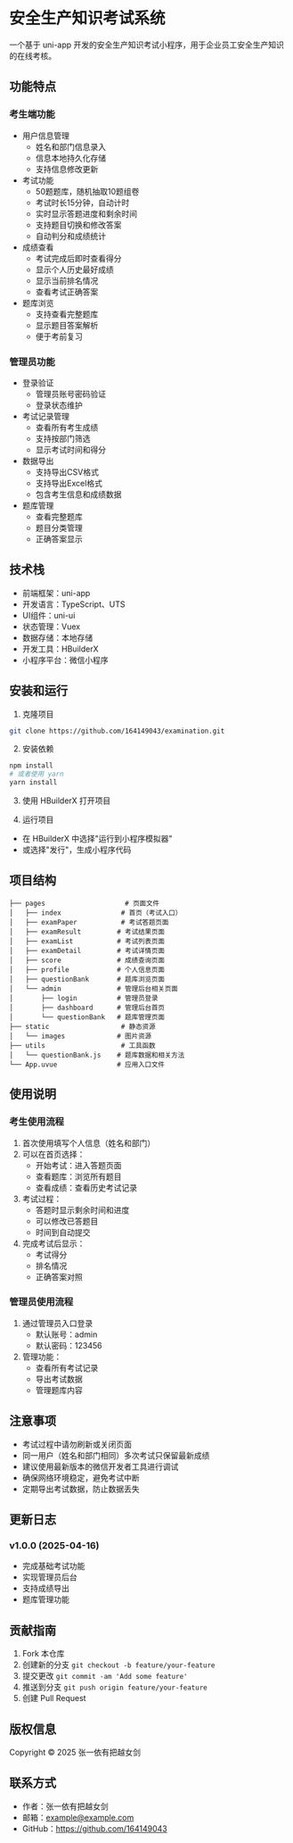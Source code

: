 # 安全生产知识考试系统

一个基于 uni-app 开发的安全生产知识考试小程序，用于企业员工安全生产知识的在线考核。

## 功能特点

### 考生端功能
- 用户信息管理
  - 姓名和部门信息录入
  - 信息本地持久化存储
  - 支持信息修改更新
- 考试功能
  - 50题题库，随机抽取10题组卷
  - 考试时长15分钟，自动计时
  - 实时显示答题进度和剩余时间
  - 支持题目切换和修改答案
  - 自动判分和成绩统计
- 成绩查看
  - 考试完成后即时查看得分
  - 显示个人历史最好成绩
  - 显示当前排名情况
  - 查看考试正确答案
- 题库浏览
  - 支持查看完整题库
  - 显示题目答案解析
  - 便于考前复习

### 管理员功能
- 登录验证
  - 管理员账号密码验证
  - 登录状态维护
- 考试记录管理
  - 查看所有考生成绩
  - 支持按部门筛选
  - 显示考试时间和得分
- 数据导出
  - 支持导出CSV格式
  - 支持导出Excel格式
  - 包含考生信息和成绩数据
- 题库管理
  - 查看完整题库
  - 题目分类管理
  - 正确答案显示

## 技术栈

- 前端框架：uni-app
- 开发语言：TypeScript、UTS
- UI组件：uni-ui
- 状态管理：Vuex
- 数据存储：本地存储
- 开发工具：HBuilderX
- 小程序平台：微信小程序

## 安装和运行

1. 克隆项目
```bash
git clone https://github.com/164149043/examination.git
```

2. 安装依赖
```bash
npm install
# 或者使用 yarn
yarn install
```

3. 使用 HBuilderX 打开项目

4. 运行项目
- 在 HBuilderX 中选择"运行到小程序模拟器"
- 或选择"发行"，生成小程序代码

## 项目结构

```
├── pages                    # 页面文件
│   ├── index               # 首页（考试入口）
│   ├── examPaper           # 考试答题页面
│   ├── examResult         # 考试结果页面
│   ├── examList           # 考试列表页面
│   ├── examDetail         # 考试详情页面
│   ├── score              # 成绩查询页面
│   ├── profile            # 个人信息页面
│   ├── questionBank       # 题库浏览页面
│   └── admin              # 管理后台相关页面
│       ├── login          # 管理员登录
│       ├── dashboard      # 管理后台首页
│       └── questionBank   # 题库管理页面
├── static                  # 静态资源
│   └── images             # 图片资源
├── utils                   # 工具函数
│   └── questionBank.js    # 题库数据和相关方法
└── App.uvue               # 应用入口文件
```

## 使用说明

### 考生使用流程
1. 首次使用填写个人信息（姓名和部门）
2. 可以在首页选择：
   - 开始考试：进入答题页面
   - 查看题库：浏览所有题目
   - 查看成绩：查看历史考试记录
3. 考试过程：
   - 答题时显示剩余时间和进度
   - 可以修改已答题目
   - 时间到自动提交
4. 完成考试后显示：
   - 考试得分
   - 排名情况
   - 正确答案对照

### 管理员使用流程
1. 通过管理员入口登录
   - 默认账号：admin
   - 默认密码：123456
2. 管理功能：
   - 查看所有考试记录
   - 导出考试数据
   - 管理题库内容

## 注意事项

- 考试过程中请勿刷新或关闭页面
- 同一用户（姓名和部门相同）多次考试只保留最新成绩
- 建议使用最新版本的微信开发者工具进行调试
- 确保网络环境稳定，避免考试中断
- 定期导出考试数据，防止数据丢失

## 更新日志

### v1.0.0 (2025-04-16)
- 完成基础考试功能
- 实现管理员后台
- 支持成绩导出
- 题库管理功能

## 贡献指南

1. Fork 本仓库
2. 创建新的分支 `git checkout -b feature/your-feature`
3. 提交更改 `git commit -am 'Add some feature'`
4. 推送到分支 `git push origin feature/your-feature`
5. 创建 Pull Request

## 版权信息

Copyright © 2025 张一依有把越女剑

## 联系方式

- 作者：张一依有把越女剑
- 邮箱：example@example.com
- GitHub：https://github.com/164149043

